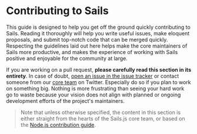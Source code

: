 # Contributing to Sails

This guide is designed to help you get off the ground quickly contributing to Sails.  Reading it thoroughly will help you write useful issues, make eloquent proposals, and submit top-notch code that can be merged quickly.  Respecting the guidelines laid out here helps make the core maintainers of Sails more productive, and makes the experience of working with Sails positive and enjoyable for the community at large.

If you are working on a pull request, **please carefully read this section in its entirety**. In case of doubt, [open an issue in the issue tracker](https://github.com/balderdashy/sails/issues/new) or contact someone from our [core team](https://github.com/balderdashy/sails#team) on Twitter. Especially do so if you plan to work on something big. Nothing is more frustrating than seeing your hard work go to waste because your vision does not align with planned or ongoing development efforts of the project's maintainers.

> Note that unless otherwise specified, the content in this section is either straight from the hearts of the Sails.js core team, or based on the [Node.js contribution guide](https://github.com/joyent/node/blob/master/CONTRIBUTING.md#contributing).


<docmeta name="displayName" value="Contributing to Sails">
<docmeta name="notShownInWebsiteNav" value="true">
